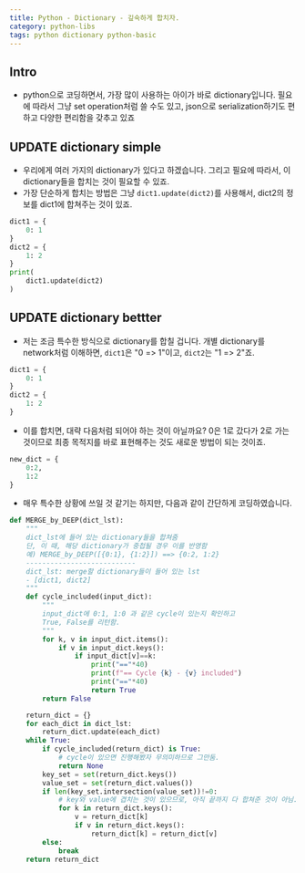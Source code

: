 ```yaml
---
title: Python - Dictionary - 깊숙하게 합치자.
category: python-libs
tags: python dictionary python-basic
---
```


## Intro

- python으로 코딩하면서, 가장 많이 사용하는 아이가 바로 dictionary입니다. 필요에 따라서 그냥 set operation처럼 쓸 수도 있고, json으로 serialization하기도 편하고 다양한 편리함을 갖추고 있죠

## UPDATE dictionary simple

- 우리에게 여러 가지의 dictionary가 있다고 하겠습니다. 그리고 필요에 따라서, 이 dictionary들을 합치는 것이 필요할 수 있죠.
- 가장 단순하게 합치는 방법은 그냥 `dict1.update(dict2)`를 사용해서, dict2의 정보를 dict1에 합쳐주는 것이 있죠.

```python
dict1 = {
    0: 1
}
dict2 = {
    1: 2
}
print(
    dict1.update(dict2)
)
```

## UPDATE dictionary bettter

- 저는 조금 특수한 방식으로 dictionary를 합칠 겁니다. 개별 dictionary를 network처럼 이해하면, `dict1`은 "0 => 1"이고, `dict2`는 "1 => 2"죠.

```python
dict1 = {
    0: 1
}
dict2 = {
    1: 2
}
```

- 이를 합치면, 대략 다음처럼 되어야 하는 것이 아닐까요? 0은 1로 갔다가 2로 가는 것이므로 최종 목적지를 바로 표현해주는 것도 새로운 방법이 되는 것이죠.

```python
new_dict = {
    0:2,
    1:2
}
```

- 매우 특수한 상황에 쓰일 것 같기는 하지만, 다음과 같이 간단하게 코딩하였습니다.

```python
def MERGE_by_DEEP(dict_lst):
    """
    dict_lst에 들어 있는 dictionary들을 합쳐줌
    단, 이 때, 해당 dictionary가 중첩될 경우 이를 반영함
    예) MERGE_by_DEEP([{0:1}, {1:2}]) ==> {0:2, 1:2}
    ---------------------------
    dict_lst: merge할 dictionary들이 들어 있는 lst
    - [dict1, dict2]
    """
    def cycle_included(input_dict):
        """
        input_dict에 0:1, 1:0 과 같은 cycle이 있는지 확인하고
        True, False를 리턴함.
        """
        for k, v in input_dict.items():
            if v in input_dict.keys():
                if input_dict[v]==k:
                    print("=="*40)
                    print(f"== Cycle {k} - {v} included")
                    print("=="*40)
                    return True
        return False

    return_dict = {}
    for each_dict in dict_lst:
        return_dict.update(each_dict)
    while True:
        if cycle_included(return_dict) is True:
            # cycle이 있으면 진행해봤자 무의미하므로 그만둠.
            return None
        key_set = set(return_dict.keys())
        value_set = set(return_dict.values())
        if len(key_set.intersection(value_set))!=0:
            # key와 value에 겹치는 것이 있으므로, 아직 끝까지 다 합쳐준 것이 아님.
            for k in return_dict.keys():
                v = return_dict[k]
                if v in return_dict.keys():
                    return_dict[k] = return_dict[v]
        else:
            break
    return return_dict

```
